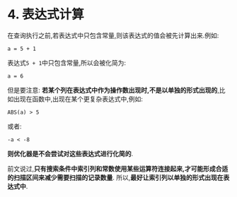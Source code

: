# 4. 表达式计算

在查询执行之前,若表达式中只包含常量,则该表达式的值会被先计算出来.例如:

```
a = 5 + 1
```

表达式`5 + 1`中只包含常量,所以会被化简为:

```
a = 6
```

但是要注意: **若某个列在表达式中作为操作数出现时,不是以单独的形式出现的**,比如出现在函数中,出现在某个更复杂表达式中,例如:

```
ABS(a) > 5
```

或者:

```
-a < -8
```

**则优化器是不会尝试对这些表达式进行化简的**.

前文说过,**只有搜索条件中索引列和常数使用某些运算符连接起来,才可能形成合适的扫描区间来减少需要扫描的记录数量**.
所以,**最好让索引列以单独的形式出现在表达式中**.
